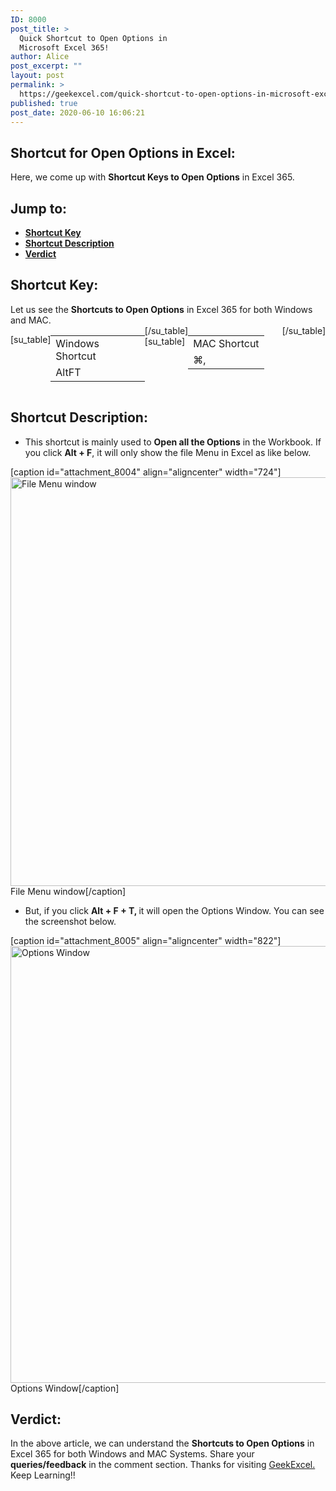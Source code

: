 ```yaml
---
ID: 8000
post_title: >
  Quick Shortcut to Open Options in
  Microsoft Excel 365!
author: Alice
post_excerpt: ""
layout: post
permalink: >
  https://geekexcel.com/quick-shortcut-to-open-options-in-microsoft-excel-365/
published: true
post_date: 2020-06-10 16:06:21
---
```

<h2>Shortcut for Open Options in Excel:</h2>
Here, we come up with <strong>Shortcut Keys to Open Options</strong> in Excel 365.
<h2>Jump to:</h2>
<ul>
 	<li><strong><a href="#1">Shortcut Key</a></strong></li>
 	<li><strong><a href="#2">Shortcut Description</a></strong></li>
 	<li><strong><a href="#3">Verdict</a></strong></li>
</ul>
<h2 id="1">Shortcut Key:</h2>
Let us see the <strong>Shortcuts to Open Options</strong> in Excel 365 for both Windows and MAC.
<div style="display: flex;">

[su_table]
<table>
<tbody>
<tr>
<td>Windows Shortcut</td>
</tr>
<tr>
<td style="display: flex;"><span class="key-flex"><span class="win-key"><span class="custom-span-key">Alt</span></span></span><span class="key-flex"><span class="win-key"><span class="custom-span-key">F</span></span></span><span class="key-flex"><span class="win-key"><span class="custom-span-key">T</span></span></span></td>
</tr>
</tbody>
</table>
[/su_table]
[su_table]
<table style="float: right;">
<tbody>
<tr>
<td>MAC Shortcut</td>
</tr>
<tr>
<td style="display: flex;"><span class="mac-key"><span class="custom-span-key">⌘</span></span><span class="mac-key"><span class="custom-span-key">,</span></span></td>
</tr>
</tbody>
</table>
[/su_table]

</div>
<h2 id="2">Shortcut Description:</h2>
<ul>
 	<li>This shortcut is mainly used to <strong>Open all the Options</strong> in the Workbook. If you click <strong>Alt + F</strong>, it will only show the file Menu in Excel as like below.</li>
</ul>
[caption id="attachment_8004" align="aligncenter" width="724"]<img class="size-full wp-image-8004" src="https://geekexcel.com/wp-content/uploads/2020/06/Screenshot_20.png" alt="File Menu window " width="724" height="654" /> File Menu window[/caption]
<ul>
 	<li>But, if you click <strong>Alt + F + T, </strong>it will open the Options Window. You can see the screenshot below.</li>
</ul>
[caption id="attachment_8005" align="aligncenter" width="822"]<img class="size-full wp-image-8005" src="https://geekexcel.com/wp-content/uploads/2020/06/Screenshot_21.png" alt="Options Window" width="822" height="699" /> Options Window[/caption]
<h2 id="3">Verdict:</h2>
In the above article, we can understand the <strong>Shortcuts to Open Options</strong> in Excel 365 for both Windows and MAC Systems. Share your <strong>queries/feedback</strong> in the comment section. Thanks for visiting <a href="https://geekexcel.com/">GeekExcel.</a> Keep Learning!!